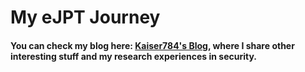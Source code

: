 # My eJPT Journey

#### You can check my blog here: [Kaiser784's Blog](https://kaiser784.gitbook.io/kaiser784-blog/), where I share other interesting stuff and my research experiences in security. 

